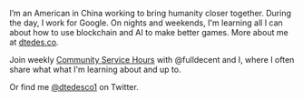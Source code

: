 I’m an American in China working to bring humanity closer together. During the day, I work for Google. On nights and weekends, I'm learning all I can about how to use blockchain and AI to make better games. More about me at [dtedes.co](https://dtedes.co).

Join weekly [Community Service Hours](https://docs.google.com/document/d/1ta_6tSCGfC31iIfhz4bfC_oBKyNZGEdDsZkD-BRXY_Y/edit#heading=h.6jht9sr0ixk9) with @fulldecent and I, where I often share what what I'm learning about and up to.

Or find me [@dtedesco1](http://twitter.com/dtedesco1) on Twitter.
